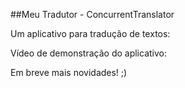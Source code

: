 ##Meu Tradutor - ConcurrentTranslator

Um aplicativo para tradução de textos:


Vídeo de demonstração do aplicativo:


Em breve mais novidades! ;)
